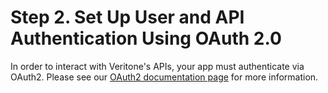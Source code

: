 # Step 2. Set Up User and API Authentication Using OAuth 2.0


In order to interact with Veritone's APIs, your app must authenticate via OAuth2. Please see our [OAuth2 documentation page](/applications/oauth) for more information.

